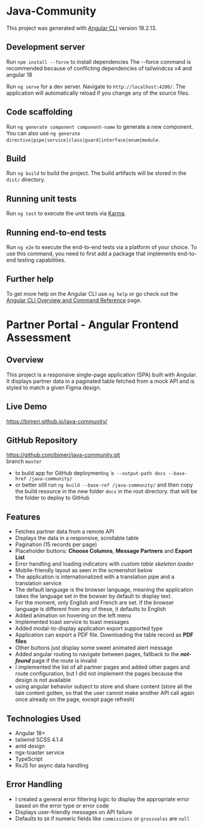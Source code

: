 # Java-Community

This project was generated with [Angular CLI](https://github.com/angular/angular-cli) version 18.2.13.

## Development server
Run `npm install --force` to install dependencies The --force command is recommended because of conflicting dependencies of tailwindcss v4 and angular 18 

Run `ng serve` for a dev server. Navigate to `http://localhost:4200/`. The application will automatically reload if you change any of the source files.

## Code scaffolding

Run `ng generate component component-name` to generate a new component. You can also use `ng generate directive|pipe|service|class|guard|interface|enum|module`.

## Build

Run `ng build` to build the project. The build artifacts will be stored in the `dist/` directory.

## Running unit tests

Run `ng test` to execute the unit tests via [Karma](https://karma-runner.github.io).

## Running end-to-end tests

Run `ng e2e` to execute the end-to-end tests via a platform of your choice. To use this command, you need to first add a package that implements end-to-end testing capabilities.

## Further help

To get more help on the Angular CLI use `ng help` or go check out the [Angular CLI Overview and Command Reference](https://angular.io/cli) page.

# Partner Portal - Angular Frontend Assessment

## Overview

This project is a responsive single-page application (SPA) built with Angular. It displays partner data in a paginated table fetched from a mock API and is styled to match a given Figma design.

## Live Demo

https://bimeri.github.io/java-community/

## GitHub Repository

https://github.com/bimeri/java-community.git \
branch ``master``

 - to build app for GitHub deployment`ng b --output-path docs --base-href /java-community/`
 - or better still run `ng build --base-ref /java-community/` and then copy the build resource in the new folder `docs` in the root directory. that will be the folder to deploy to GitHub

## Features

- Fetches partner data from a remote API
- Displays the data in a responsive, scrollable table
- Pagination (15 records per page)
- Placeholder buttons: **Choose Columns**, **Message Partners** and **Export List**
- Error handling and loading indicators with *custom table skeleton loader*
- Mobile-friendly layout as seen in the screenshot below
- The application is internationalized with a translation pipe and a translation service
- The default language is the browser language, meaning the application takes the language set in the bowser by default to display text.
- For the moment, only English and French are set. if the browser language is different from any of these, it defaults to English
- Added animation on hovering on the left menu
- Implemented toast service to toast messages
- Added modal-to-display application export supported type 
- Application can export a PDF file. Downloading the table record as **PDF files**
- Other buttons just display some sweet animated alert message 
- Added angular routing to navigate between pages, fallback to the ***not-found*** page if the route is invalid
- I implemented the list of all partner pages and added other pages and route configuration, but I did not implement the pages because the design is not available
- using angular behavior subject to store and share content (store all the tale content gotten, so that the user cannot make another API call again once already on the page, except page refresh)

## Technologies Used

- Angular 18+
- tailwind SCSS 4.1.4
- antd design
- ngx-toaster service
- TypeScript
- RxJS for async data handling

## Error Handling
- I created a general error filtering logic to display the appropriate error based on the error type or error code
- Displays user-friendly messages on API failure
- Defaults to `$0` if numeric fields like `commissions` or `grosssales` are `null`

